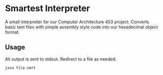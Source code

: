 Smartest Interpreter
====================

A small interpreter for our Computer Architecture 453 project.  Converts basic
text files with simple assembly style code into our hexadecimal object format.

Usage
-----

All output is sent to stdout.  Redirect to a file as needed.

    java file.smrt